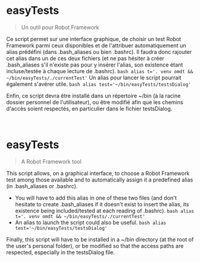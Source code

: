 # easyTests
> Un outil pour Robot Framework

Ce script permet sur une interface graphique, de choisir un test Robot Framework parmi ceux disponibles et de l'attribuer automatiquement un alias prédéfini (dans .bash_aliases ou bien .bashrc).
Il faudra donc rajouter cet alias dans un de ces deux fichiers (et ne pas hésiter à créer .bash_aliases s'il n'existe pas pour y insérer l'alias, son existence étant incluse/testée à chaque lecture de .bashrc).
```bash alias t='. venv omdt && ~/bin/easyTests/./currentTest'```
Un alias pour lancer le script pourrait également s'avérer utile.
```bash alias test='~/bin/easyTests/testsDialog'```

Enfin, ce script devra être installé dans un répertoire ~/bin (à la racine dossier personnel de l'utilisateur), ou être modifié afin que les chemins d'accès soient respectés, en particulier dans le fichier testsDialog.

<br>

# easyTests
> A Robot Framework tool

This script allows, on a graphical interface, to choose a Robot Framework test among those available and to automatically assign it a predefined alias (in .bash_aliases or .bashrc).
* You will have to add this alias in one of these two files (and don't hesitate to create .bash_aliases if it doesn't exist to insert the alias, its     existence being included/tested at each reading of .bashrc).
```bash alias t='. venv omdt && ~/bin/easyTests/./currentTest'```
* An alias to launch the script could also be useful.
```bash alias test='~/bin/easyTests/testsDialog'```

Finally, this script will have to be installed in a ~/bin directory (at the root of the user's personal folder), or be modified so that the access paths are respected, especially in the testsDialog file.
